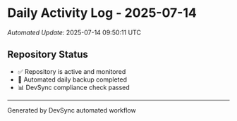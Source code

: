# Daily Activity Log - 2025-07-14

*Automated Update:* 2025-07-14 09:50:11 UTC

## Repository Status
- ✅ Repository is active and monitored
- 🔄 Automated daily backup completed
- 📊 DevSync compliance check passed

---
Generated by DevSync automated workflow
